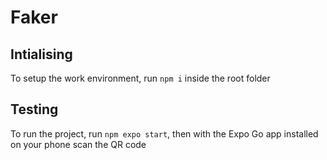 # Faker

## Intialising

To setup the work environment, run `npm i` inside the root folder

## Testing

To run the project, run `npm expo start`, then with the Expo Go app installed on your phone scan the QR code
